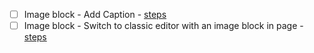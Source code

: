 - [ ] Image block - Add Caption - [steps](https://github.com/wordpress-mobile/test-cases/blob/master/test-cases/gutenberg/image.md#tc003)
- [ ] Image block - Switch to classic editor with an image block in page - [steps](https://github.com/wordpress-mobile/test-cases/blob/master/test-cases/gutenberg/image.md#tc006)
